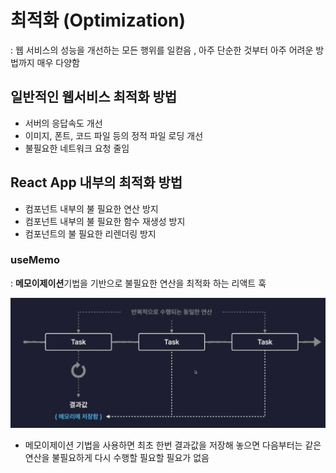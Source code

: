 # 최적화 (Optimization)

: 웹 서비스의 성능을 개선하는 모든 행위를 일컫음 , 아주 단순한 것부터 아주 어려운 방법까지 매우 다양함

## 일반적인 웹서비스 최적화 방법
- 서버의 응답속도 개선
- 이미지, 폰트, 코드 파일 등의 정적 파일 로딩 개선
- 불필요한 네트워크 요청 줄임

## React App 내부의 최적화 방법
- 컴포넌트 내부의 불 필요한 연산 방지
- 컴포넌트 내부의 불 필요한 함수 재생성 방지
- 컴포넌트의 불 필요한 리렌더링 방지


### useMemo
: **메모이제이션**기법을 기반으로 불필요한 연산을 최적화 하는 리액트 훅

![memoization](memoization.png)

- 메모이제이션 기법을 사용하면 최초 한번 결과값을 저장해 놓으면 다음부터는 같은 연산을 불필요하게 다시 수행할 필요할 필요가 없음